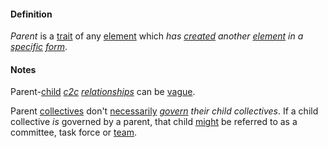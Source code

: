 #### Definition

*Parent* is a [trait](https://github.com/gcassel/Modular-Organization-Terminology/blob/master/terms/trait.md) of any [element](https://github.com/gcassel/Modular-Organization-Terminology/blob/master/terms/element.md) which *has [created](https://github.com/gcassel/Modular-Organization-Terminology/blob/master/terms/create.md) another [element](https://github.com/gcassel/Modular-Organization-Terminology/blob/master/terms/element.md) in a [specific](https://github.com/gcassel/Modular-Organization-Terminology/blob/master/terms/specific.md) [form](https://github.com/gcassel/Modular-Organization-Terminology/blob/master/terms/form.md)*.  

#### Notes

Parent-[child](https://github.com/gcassel/Modular-Organization-Terminology/blob/master/terms/child.md) *[c2c](https://github.com/gcassel/Modular-Organization-Terminology/blob/master/compound-terms/c2c.md) [relationships](https://github.com/gcassel/Modular-Organization-Terminology/blob/master/terms/relate.md)* can be [vague](https://github.com/gcassel/Modular-Organization-Terminology/blob/master/terms/vague.md).

Parent [collectives](https://github.com/gcassel/Modular-Organization-Terminology/blob/master/terms/collective.md) don't [necessarily](https://github.com/gcassel/Modular-Organization-Terminology/blob/master/terms/require.md) *[govern](https://github.com/gcassel/Modular-Organization-Terminology/blob/master/terms/govern.md) their child collectives*.  If a child collective *is* governed by a parent, that child [might](https://github.com/gcassel/Modular-Organization-Terminology/blob/master/terms/might.md) be referred to as a committee, task force or [team](https://github.com/gcassel/Modular-Organization-Terminology/blob/master/terms/team.md).
